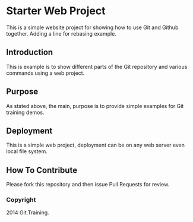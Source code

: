 # Starter Web Project

This is a simple website project for showing
how to use Git and Github together. Adding a line for rebasing example.

## Introduction

This is example is to show different parts of the Git repository and various
commands using a web project.

## Purpose

As stated above, the main, purpose is to
provide simple examples for Git training demos.

## Deployment

This is a simple web project, deployment
can be on any web server even local
file system.

## How To Contribute

Please fork this repository and then issue Pull Requests for
review.

### Copyright

2014 Git.Training.
